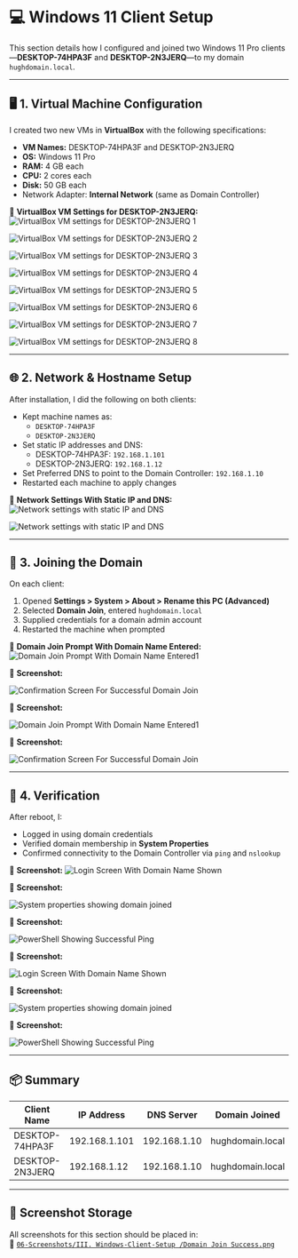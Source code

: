 # 💻 Windows 11 Client Setup

This section details how I configured and joined two Windows 11 Pro clients—**DESKTOP-74HPA3F** and **DESKTOP-2N3JERQ**—to my domain `hughdomain.local`.

---

## 🖥️ 1. Virtual Machine Configuration

I created two new VMs in **VirtualBox** with the following specifications:

- **VM Names:** DESKTOP-74HPA3F and DESKTOP-2N3JERQ
- **OS:** Windows 11 Pro
- **RAM:** 4 GB each
- **CPU:** 2 cores each
- **Disk:** 50 GB each
- Network Adapter: **Internal Network** (same as Domain Controller)

📸 **VirtualBox VM Settings for DESKTOP-2N3JERQ:**
![VirtualBox VM settings for DESKTOP-2N3JERQ 1](https://github.com/user-attachments/assets/3b785c61-b39c-4bbf-8f2b-835eb31921fe)

![VirtualBox VM settings for DESKTOP-2N3JERQ 2](https://github.com/user-attachments/assets/796dd80a-70fe-4fc6-a990-0032bd4d966f)

![VirtualBox VM settings for DESKTOP-2N3JERQ 3](https://github.com/user-attachments/assets/e0dd9fb2-2906-4ffd-b09c-ed9d6ddec9fd)

![VirtualBox VM settings for DESKTOP-2N3JERQ 4](https://github.com/user-attachments/assets/2569c935-b009-4b5a-a89a-a43f24f185eb)

![VirtualBox VM settings for DESKTOP-2N3JERQ 5](https://github.com/user-attachments/assets/1dfa3395-88ea-43cd-b2b9-6244dde283f3)

![VirtualBox VM settings for DESKTOP-2N3JERQ 6](https://github.com/user-attachments/assets/096aa30b-7818-4bfd-bde1-cc75df1d117d)

![VirtualBox VM settings for DESKTOP-2N3JERQ 7](https://github.com/user-attachments/assets/c39d4368-7aab-4a02-b633-e74398ba9ce6)

![VirtualBox VM settings for DESKTOP-2N3JERQ 8](https://github.com/user-attachments/assets/409c0327-845e-4940-b192-173071cbe949)

---

## 🌐 2. Network & Hostname Setup

After installation, I did the following on both clients:

- Kept machine names as:
  - `DESKTOP-74HPA3F`
  - `DESKTOP-2N3JERQ`
- Set static IP addresses and DNS:
  - DESKTOP-74HPA3F: `192.168.1.101`
  - DESKTOP-2N3JERQ: `192.168.1.12`
- Set Preferred DNS to point to the Domain Controller: `192.168.1.10`
- Restarted each machine to apply changes

📸 **Network Settings With Static IP and DNS:**
![Network settings with static IP and DNS](https://github.com/user-attachments/assets/df273dd0-bc9b-4550-992f-8e2aab110a8c)

![Network settings with static IP and DNS](https://github.com/user-attachments/assets/a10095ff-e4f6-4635-9459-7e0333493914)

---

## 🏢 3. Joining the Domain

On each client:

1. Opened **Settings > System > About > Rename this PC (Advanced)**
2. Selected **Domain Join**, entered `hughdomain.local`
3. Supplied credentials for a domain admin account
4. Restarted the machine when prompted

📸 **Domain Join Prompt With Domain Name Entered:**
![Domain Join Prompt With Domain Name Entered1](https://github.com/user-attachments/assets/52dfe7a0-4b2d-4716-920e-eafb4f79dca3)

📸 **Screenshot:**

![Confirmation Screen For Successful Domain Join](https://github.com/user-attachments/assets/4a39927b-ba5d-4fd6-8b1a-455943c53533)

📸 **Screenshot:**

![Domain Join Prompt With Domain Name Entered1](https://github.com/user-attachments/assets/52dfe7a0-4b2d-4716-920e-eafb4f79dca3)

📸 **Screenshot:**

![Confirmation Screen For Successful Domain Join](https://github.com/user-attachments/assets/3dfb83d6-5da0-4982-b765-07c5135e3f95)

---

## 🧪 4. Verification

After reboot, I:

- Logged in using domain credentials
- Verified domain membership in **System Properties**
- Confirmed connectivity to the Domain Controller via `ping` and `nslookup`

📸 **Screenshot:**
![Login Screen With Domain Name Shown](https://github.com/user-attachments/assets/60ffc840-6c1d-4db0-bed2-1af49fd3f053)

📸 **Screenshot:**

![System properties showing domain joined](https://github.com/user-attachments/assets/afdbaec2-139e-44b0-a573-16005268edc4)

📸 **Screenshot:**

![PowerShell Showing Successful Ping](https://github.com/user-attachments/assets/7920886b-afa6-45ca-87ec-83f85a2364e5)

📸 **Screenshot:**

![Login Screen With Domain Name Shown](https://github.com/user-attachments/assets/9ff3b78a-7e31-4b3a-87c9-a9d30626c624)

📸 **Screenshot:**

![System properties showing domain joined](https://github.com/user-attachments/assets/9d55c881-e968-40ee-ab5f-1b3c8baf73b3)

📸 **Screenshot:**

![PowerShell Showing Successful Ping](https://github.com/user-attachments/assets/786662b4-9a08-4464-9acf-d0c0973b9002)

---

## 📦 Summary

| Client Name     | IP Address    | DNS Server     | Domain Joined    |
|-----------------|---------------|----------------|------------------|
| DESKTOP-74HPA3F | 192.168.1.101 | 192.168.1.10   | hughdomain.local |
| DESKTOP-2N3JERQ | 192.168.1.12  | 192.168.1.10   | hughdomain.local |

---

## 📁 Screenshot Storage

All screenshots for this section should be placed in:  
📂 [`06-Screenshots/III. Windows-Client-Setup
/Domain Join Success.png`](https://github.com/Hugh-Kumbi/Hugh-Kumbi-Active-Directory-Lab/blob/main/06-Screenshots/Windows-Client-Setup/Domain%20Join%20Success.md)
